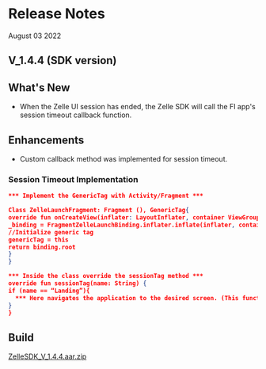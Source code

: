 # Release Notes

August 03 2022

## V_1.4.4 (SDK version)

## What's New

- When the Zelle UI session has ended, the Zelle SDK will call the FI app's session timeout callback function.

## Enhancements

- Custom callback method was implemented for session timeout.

### Session Timeout Implementation

```json
*** Implement the GenericTag with Activity/Fragment ***

Class ZelleLaunchFragment: Fragment (), GenericTag{
override fun onCreateView(inflater: LayoutInflater, container ViewGroup?, savedInstanceState: Bundle?) {
_binding = FragmentZelleLaunchBinding.inflater.inflate(inflater, container, false)
//Initialize generic tag 
genericTag = this
return binding.root
}
}

*** Inside the class override the sessionTag method ***
override fun sessionTag(name: String) {
if (name == “Landing”){
  *** Here navigates the application to the desired screen. (This function will be triggered after the session expires) ***  
}
} 
```

## Build

[ZelleSDK_V_1.4.4.aar.zip](https://github.com/Fiserv/zelle-turnkey-solutions/files/11590465/ZelleSDK_V_1.4.4.aar.zip)
